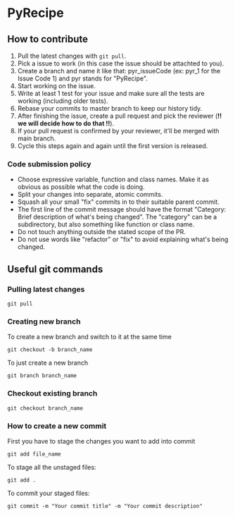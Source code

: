 # PyRecipe

## How to contribute
1) Pull the latest changes with `git pull`.
2) Pick a issue to work (in this case the issue should be attachted to you).
3) Create a branch and name it like that: pyr_issueCode (ex: pyr_1 for the Issue Code 1) and pyr stands for "PyRecipe".
4) Start working on the issue.
5) Write at least 1 test for your issue and make sure all the tests are working (including older tests).
6) Rebase your commits to master branch to keep our history tidy.
7) After finishing the issue, create a pull request and pick the reviewer (__!! we will decide how to do that !!__).
8) If your pull request is confirmed by your reviewer, it'll be merged with main branch.
9) Cycle this steps again and again until the first version is released.

### Code submission policy
- Choose expressive variable, function and class names. Make it as obvious as possible what the code is doing.
- Split your changes into separate, atomic commits.
- Squash all your small "fix" commits in to their suitable parent commit.
- The first line of the commit message should have the format "Category: Brief description of what's being changed". The "category" can be a subdirectory, but also something like function or class name.
- Do not touch anything outside the stated scope of the PR.
- Do not use words like "refactor" or "fix" to avoid explaining what's being changed.

## Useful git commands

### Pulling latest changes

`git pull`

### Creating new branch
To create a new branch and switch to it at the same time

`git checkout -b branch_name`

To just create a new branch

`git branch branch_name`

### Checkout existing branch

`git checkout branch_name`

### How to create a new commit
First you have to stage the changes you want to add into commit

`git add file_name`

To stage all the unstaged files:

`git add .`

To commit your staged files:

`git commit -m "Your commit title" -m "Your commit description"`
